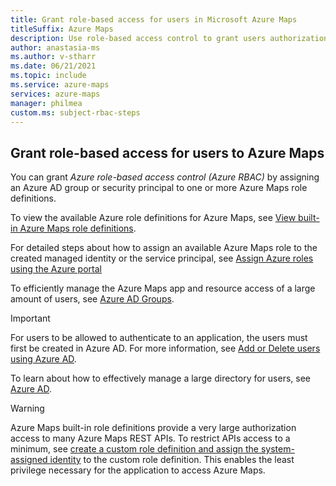 ```yaml
---
title: Grant role-based access for users in Microsoft Azure Maps
titleSuffix: Azure Maps
description: Use role-based access control to grant users authorization to Azure Maps
author: anastasia-ms
ms.author: v-stharr
ms.date: 06/21/2021
ms.topic: include
ms.service: azure-maps
services: azure-maps
manager: philmea
custom.ms: subject-rbac-steps
---
```


## Grant role-based access for users to Azure Maps

You can grant *Azure role-based access control (Azure RBAC)* by assigning an Azure AD group or security principal to one or more Azure Maps role definitions.

To view the available Azure role definitions for Azure Maps, see [View built-in Azure Maps role definitions](../how-to-manage-authentication.md#view-built-in-azure-maps-role-definitions).

For detailed steps about how to assign an available Azure Maps role to the created managed identity or the service principal, see [Assign Azure roles using the Azure portal](../../role-based-access-control/role-assignments-portal.md)

To efficiently manage the Azure Maps app and resource access of a large amount of users, see [Azure AD Groups](../../active-directory/fundamentals/active-directory-manage-groups.md).

>[!IMPORTANT]
>For users to be allowed to authenticate to an application, the users must first be created in Azure AD. For more information, see [Add or Delete users using Azure AD](../../active-directory/fundamentals/add-users-azure-active-directory.md).

To learn about how to effectively manage a large directory for users, see [Azure AD](../../active-directory/fundamentals/index.yml).

> [!WARNING]
> Azure Maps built-in role definitions provide a very large authorization access to many Azure Maps REST APIs. To restrict APIs access to a minimum, see [create a custom role definition and assign the system-assigned identity](../../role-based-access-control/custom-roles.md) to the custom role definition. This enables the least privilege necessary for the application to access Azure Maps.
